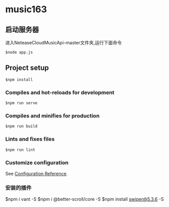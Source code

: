 # music163

## 启动服务器
进入NeteaseCloudMusicApi-master文件夹,运行下面命令
```
$node app.js
```

## Project setup
```
$npm install
```

### Compiles and hot-reloads for development
```
$npm run serve
```

### Compiles and minifies for production
```
$npm run build
```

### Lints and fixes files
```
$npm run lint
```

### Customize configuration
See [Configuration Reference](https://cli.vuejs.org/config/).



###  安装的插件

$npm i vant -S
$npm i @better-scroll/core -S
$npm install swiper@5.3.6 -S

